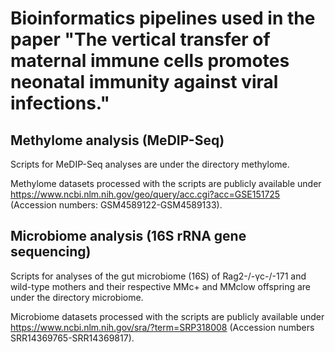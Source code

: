 # Bioinformatics pipelines used in the paper "The vertical transfer of maternal immune cells promotes neonatal immunity against viral infections."

## Methylome analysis (MeDIP-Seq)
Scripts for MeDIP-Seq analyses are under the directory methylome.

Methylome datasets processed with the scripts are publicly available under https://www.ncbi.nlm.nih.gov/geo/query/acc.cgi?acc=GSE151725 (Accession numbers: GSM4589122-GSM4589133).

## Microbiome analysis (16S rRNA gene sequencing)
Scripts for analyses of the gut microbiome (16S) of Rag2-/-γc-/-171 and wild-type mothers and their respective MMc+ and MMclow offspring are under the directory microbiome.

Microbiome datasets processed with the scripts are publicly available under https://www.ncbi.nlm.nih.gov/sra/?term=SRP318008 (Accession numbers SRR14369765-SRR14369817).
